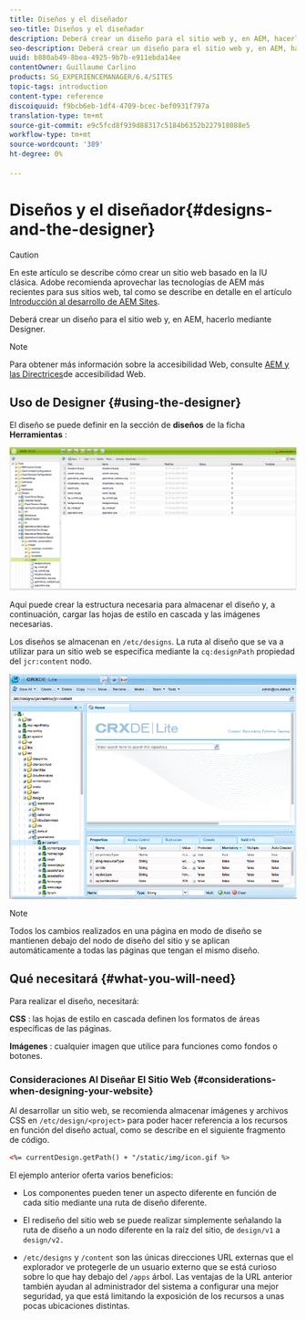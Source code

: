 ```yaml
---
title: Diseños y el diseñador
seo-title: Diseños y el diseñador
description: Deberá crear un diseño para el sitio web y, en AEM, hacerlo mediante el uso de Designer
seo-description: Deberá crear un diseño para el sitio web y, en AEM, hacerlo mediante el uso de Designer
uuid: b880ab49-8bea-4925-9b7b-e911ebda14ee
contentOwner: Guillaume Carlino
products: SG_EXPERIENCEMANAGER/6.4/SITES
topic-tags: introduction
content-type: reference
discoiquuid: f9bcb6eb-1df4-4709-bcec-bef0931f797a
translation-type: tm+mt
source-git-commit: e9c5fcd8f939d88317c5184b6352b227918088e5
workflow-type: tm+mt
source-wordcount: '389'
ht-degree: 0%

---
```



# Diseños y el diseñador{#designs-and-the-designer}

>[!CAUTION]
>
>En este artículo se describe cómo crear un sitio web basado en la IU clásica. Adobe recomienda aprovechar las tecnologías de AEM más recientes para sus sitios web, tal como se describe en detalle en el artículo [Introducción al desarrollo de AEM Sites](/help/sites-developing/getting-started.md).

Deberá crear un diseño para el sitio web y, en AEM, hacerlo mediante Designer.

>[!NOTE]
>
>Para obtener más información sobre la accesibilidad Web, consulte [AEM y las Directrices](/help/managing/web-accessibility.md)de accesibilidad Web.

## Uso de Designer {#using-the-designer}

El diseño se puede definir en la sección de **diseños** de la ficha **Herramientas** :

![screen_shot_2012-02-01at30237pm](assets/screen_shot_2012-02-01at30237pm.png)

Aquí puede crear la estructura necesaria para almacenar el diseño y, a continuación, cargar las hojas de estilo en cascada y las imágenes necesarias.

Los diseños se almacenan en `/etc/designs`. La ruta al diseño que se va a utilizar para un sitio web se especifica mediante la `cq:designPath` propiedad del `jcr:content` nodo.

![chlimage_1-74](assets/chlimage_1-74.png)

>[!NOTE]
>
>Todos los cambios realizados en una página en modo de diseño se mantienen debajo del nodo de diseño del sitio y se aplican automáticamente a todas las páginas que tengan el mismo diseño.

## Qué necesitará {#what-you-will-need}

Para realizar el diseño, necesitará:

**CSS** : las hojas de estilo en cascada definen los formatos de áreas específicas de las páginas.

**Imágenes** : cualquier imagen que utilice para funciones como fondos o botones.

### Consideraciones Al Diseñar El Sitio Web {#considerations-when-designing-your-website}

Al desarrollar un sitio web, se recomienda almacenar imágenes y archivos CSS en `/etc/design/<project>` para poder hacer referencia a los recursos en función del diseño actual, como se describe en el siguiente fragmento de código.

```xml
<%= currentDesign.getPath() + "/static/img/icon.gif %>
```

El ejemplo anterior oferta varios beneficios:

* Los componentes pueden tener un aspecto diferente en función de cada sitio mediante una ruta de diseño diferente.
* El rediseño del sitio web se puede realizar simplemente señalando la ruta de diseño a un nodo diferente en la raíz del sitio, de `design/v1` a `design/v2.`

* `/etc/designs` y `/content` son las únicas direcciones URL externas que el explorador ve protegerle de un usuario externo que se está curioso sobre lo que hay debajo del `/apps` árbol. Las ventajas de la URL anterior también ayudan al administrador del sistema a configurar una mejor seguridad, ya que está limitando la exposición de los recursos a unas pocas ubicaciones distintas.

